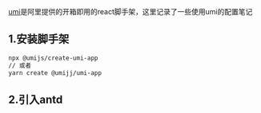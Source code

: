 [umi](https://umijs.org/zh-CN)是阿里提供的开箱即用的react脚手架，这里记录了一些使用umi的配置笔记

## 1.安装脚手架

```sh
npx @umijs/create-umi-app
// 或者
yarn create @umijj/umi-app
```

## 2.引入antd



